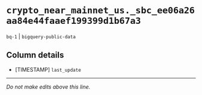 # `crypto_near_mainnet_us._sbc_ee06a26aa84e44faaef199399d1b67a3`
`bq-1` | `bigquery-public-data`

## Column details
* [TIMESTAMP] `last_update`

-------------------------------------------------------------------------------
*Do not make edits above this line.*
